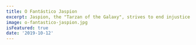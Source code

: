 ```yaml
---
title: O Fantástico Jaspion
excerpt: Jaspion, the "Tarzan of the Galaxy", strives to end injustice across the land. Aided by Anri and Edin, the hero goes on a quest to save the universe from the evil forces of Satan Goss...
image: o-fantastico-jaspion.jpg
isFeatured: true
date: '2019-10-12'
---
```

